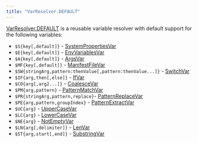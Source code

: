 ```yaml
---
title: "VarResolver.DEFAULT"
---
```


[VarResolver.DEFAULT](API_DOCS/org/apache/juneau/svl/VarResolver.html#DEFAULT) is a reusable variable resolver with
default support for the following variables:

- `$S{key[,default]}` - [SystemPropertiesVar](API_DOCS/org/apache/juneau/svl/vars/SystemPropertiesVar.html)
- `$E{key[,default]}` - [EnvVariablesVar](API_DOCS/org/apache/juneau/svl/vars/EnvVariablesVar.html)
- `$A{key[,default]}` - [ArgsVar](API_DOCS/org/apache/juneau/svl/vars/ArgsVar.html)
- `$MF{key[,default]}` - [ManifestFileVar](API_DOCS/org/apache/juneau/svl/vars/ManifestFileVar.html)
- `$SW{stringArg,pattern:thenValue[,pattern:thenValue...]}` - [SwitchVar](API_DOCS/org/apache/juneau/svl/vars/SwitchVar.html)
- `$IF{arg,then[,else]}` - [IfVar](API_DOCS/org/apache/juneau/svl/vars/IfVar.html)
- `$CO{arg[,arg2...]}` - [CoalesceVar](API_DOCS/org/apache/juneau/svl/vars/CoalesceVar.html)
- `$PM{arg,pattern}` - [PatternMatchVar](API_DOCS/org/apache/juneau/svl/vars/PatternMatchVar.html)
- `$PR{stringArg,pattern,replace}`- [PatternReplaceVar](API_DOCS/org/apache/juneau/svl/vars/PatternReplaceVar.html)
- `$PE{arg,pattern,groupIndex}` - [PatternExtractVar](API_DOCS/org/apache/juneau/svl/vars/PatternExtractVar.html)
- `$UC{arg}` - [UpperCaseVar](API_DOCS/org/apache/juneau/svl/vars/UpperCaseVar.html)
- `$LC{arg}` - [LowerCaseVar](API_DOCS/org/apache/juneau/svl/vars/LowerCaseVar.html)
- `$NE{arg}` - [NotEmptyVar](API_DOCS/org/apache/juneau/svl/vars/NotEmptyVar.html)
- `$LN{arg[,delimiter]}` - [LenVar](API_DOCS/org/apache/juneau/svl/vars/LenVar.html)
- `$ST{arg,start[,end]}` - [SubstringVar](API_DOCS/org/apache/juneau/svl/vars/SubstringVar.html)